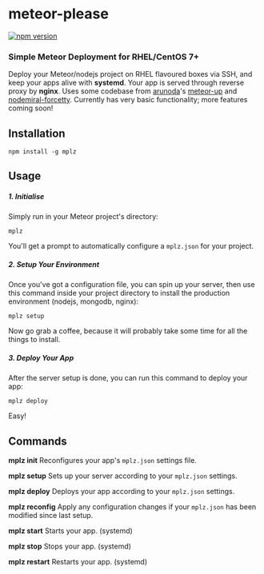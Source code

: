 # meteor-please
[![npm version](https://badge.fury.io/js/mplz.svg)](http://badge.fury.io/js/mplz)
### Simple Meteor Deployment for RHEL/CentOS 7+
Deploy your Meteor/nodejs project on RHEL flavoured boxes via SSH, and keep your apps alive with __systemd__. Your app is served through reverse proxy by __nginx__. Uses some codebase from [arunoda](https://github.com/arunoda)'s [meteor-up](https://github.com/arunoda/meteor-up) and [nodemiral-forcetty](https://github.com/hellstad/nodemiral-forcetty). Currently has very basic functionality; more features coming soon!

## Installation
`npm install -g mplz`

## Usage
##### 1. Initialise
Simply run in your Meteor project's directory:
````
mplz
````
You'll get a prompt to automatically configure a `mplz.json` for your project.

##### 2. Setup Your Environment
Once you've got a configuration file, you can spin up your server, then use this command inside your project directory to install the production environment (nodejs, mongodb, nginx):
````
mplz setup
````

Now go grab a coffee, because it will probably take some time for all the things to install.

##### 3. Deploy Your App
After the server setup is done, you can run this command to deploy your app:
````
mplz deploy
````

Easy!

## Commands
__mplz init__ Reconfigures your app's `mplz.json` settings file.

__mplz setup__ Sets up your server according to your `mplz.json` settings.

__mplz deploy__ Deploys your app according to your `mplz.json` settings.

__mplz reconfig__ Apply any configuration changes if your `mplz.json` has been modified since last setup.

__mplz start__ Starts your app. (systemd)

__mplz stop__ Stops your app. (systemd)

__mplz restart__ Restarts your app. (systemd)

